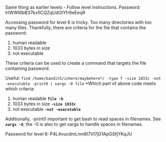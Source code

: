Same thing as earlier levels - Follow level instructions.
Password: lrIWWI6bB37kxfiCQZqUdOIYfr6eEeqR

Accessing password for level 6 is tricky. Too many directories with too many files. Thankfully, there are criteria for the file that contains the password:
1) human readable
2) 1033 bytes in size
3) not executable

These criteria can be used to create a command that targets the file containing password. 

Useful: 
`find /home/bandit5/inhere/maybehere*/ -type f -size 1033c -not -executable -print0 | xargs -0 file`
*Which part of above code meets which criteria:
1) human readable **`file -b`**
2) 1033 bytes in size **`-size 1033c`**
3) not executable **`-not -executable`**

Additionally, -print0 important to get bash to read spaces in filenames. See **`xargs -0`**, the -0 is also to get xargs to handle spaces in filenames.

Password for level 6: P4L4vucdmLnm8I7Vl7jG1ApGSfjYKqJU
